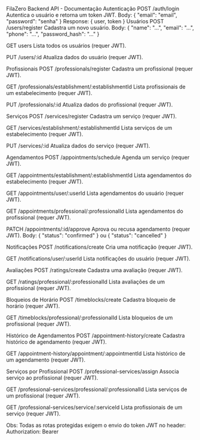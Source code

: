 FilaZero Backend API - Documentação
Autenticação
POST /auth/login
Autentica o usuário e retorna um token JWT.
Body: { "email": "email", "password": "senha" }
Response: { user, token }
Usuários
POST /users/register
Cadastra um novo usuário.
Body: { "name": "...", "email": "...", "phone": "...", "password_hash": "..." }

GET users
Lista todos os usuários (requer JWT).

PUT /users/:id
Atualiza dados do usuário (requer JWT).

Profissionais
POST /professionals/register
Cadastra um profissional (requer JWT).

GET /professionals/establishment/:establishmentId
Lista profissionais de um estabelecimento (requer JWT).

PUT /professionals/:id
Atualiza dados do profissional (requer JWT).

Serviços
POST /services/register
Cadastra um serviço (requer JWT).

GET /services/establishment/:establishmentId
Lista serviços de um estabelecimento (requer JWT).

PUT /services/:id
Atualiza dados do serviço (requer JWT).

Agendamentos
POST /appointments/schedule
Agenda um serviço (requer JWT).

GET /appointments/establishment/:establishmentId
Lista agendamentos do estabelecimento (requer JWT).

GET /appointments/user/:userId
Lista agendamentos do usuário (requer JWT).

GET /appointments/professional/:professionalId
Lista agendamentos do profissional (requer JWT).

PATCH /appointments/:id/approve
Aprova ou recusa agendamento (requer JWT).
Body: { "status": "confirmed" } ou { "status": "cancelled" }

Notificações
POST /notifications/create
Cria uma notificação (requer JWT).

GET /notifications/user/:userId
Lista notificações do usuário (requer JWT).

Avaliações
POST /ratings/create
Cadastra uma avaliação (requer JWT).

GET /ratings/professional/:professionalId
Lista avaliações de um profissional (requer JWT).

Bloqueios de Horário
POST /timeblocks/create
Cadastra bloqueio de horário (requer JWT).

GET /timeblocks/professional/:professionalId
Lista bloqueios de um profissional (requer JWT).

Histórico de Agendamentos
POST /appointment-history/create
Cadastra histórico de agendamento (requer JWT).

GET /appointment-history/appointment/:appointmentId
Lista histórico de um agendamento (requer JWT).

Serviços por Profissional
POST /professional-services/assign
Associa serviço ao profissional (requer JWT).

GET /professional-services/professional/:professionalId
Lista serviços de um profissional (requer JWT).

GET /professional-services/service/:serviceId
Lista profissionais de um serviço (requer JWT).

Obs:
Todas as rotas protegidas exigem o envio do token JWT no header:
Authorization: Bearer <token>